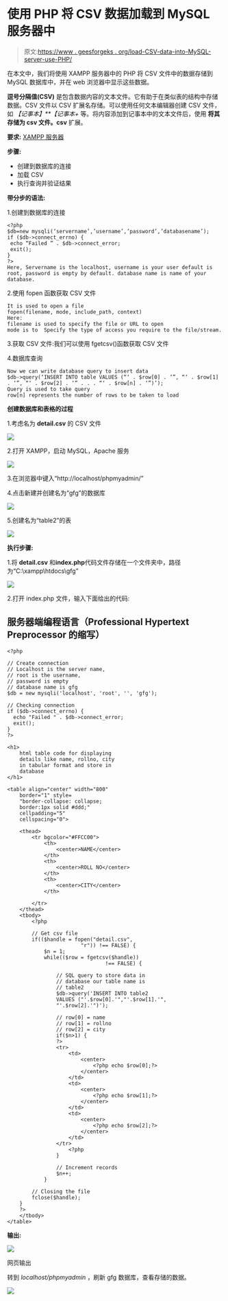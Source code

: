 # 使用 PHP 将 CSV 数据加载到 MySQL 服务器中

> 原文:[https://www . geesforgeks . org/load-CSV-data-into-MySQL-server-use-PHP/](https://www.geeksforgeeks.org/load-csv-data-into-mysql-server-using-php/)

在本文中，我们将使用 XAMPP 服务器中的 PHP 将 CSV 文件中的数据存储到 MySQL 数据库中，并在 web 浏览器中显示这些数据。

**逗号分隔值(CSV)** 是包含数据内容的文本文件。它有助于在类似表的结构中存储数据。CSV 文件以 CSV 扩展名存储。可以使用任何文本编辑器创建 CSV 文件，如 *【记事本】**【记事本+* 等。将内容添加到记事本中的文本文件后，使用 **将其存储为 csv 文件。csv** 扩展。

**要求:** [XAMPP 服务器](https://www.geeksforgeeks.org/how-to-install-xampp-on-windows/)

**步骤:**

*   创建到数据库的连接
*   加载 CSV
*   执行查询并验证结果

**带分步的语法:**

1.创建到数据库的连接

```phphtml
<?php
$db=new mysqli(‘servername’,’username’,’password’,’databasename’);
if ($db->connect_errno) {
 echo “Failed ” . $db->connect_error;
 exit();
}
?>
Here, Servername is the localhost, username is your user default is root, password is empty by default. database name is name of your database.
```

2.使用 fopen 函数获取 CSV 文件

```phphtml
It is used to open a file
fopen(filename, mode, include_path, context)
Here:
filename is used to specify the file or URL to open
mode is to  Specify the type of access you require to the file/stream.
```

3.获取 CSV 文件:我们可以使用 fgetcsv()函数获取 CSV 文件

4.数据库查询

```phphtml
Now we can write database query to insert data
$db->query(‘INSERT INTO table VALUES (“‘ . $row[0] . ‘”, “‘ . $row[1] . ‘”, “‘ . $row[2] . ‘” . . . “‘ . $row[n] . ‘”)’);
Query is used to take query
row[n] represents the number of rows to be taken to load
```

**创建数据库和表格的过程**

1.考虑名为 **detail.csv** 的 CSV 文件

![](img/977667fa964829261b40eae42b342eec.png)

2.打开 XAMPP，启动 MySQL，Apache 服务

![](img/201b1dcb817f7ad272e18bffa9ba6309.png)

3.在浏览器中键入“http://localhost/phpmyadmin/”

4.点击新建并创建名为“gfg”的数据库

![](img/a1086d309cf97f412e07a51b5122e37b.png)

5.创建名为“table2”的表

![](img/8f169da666941f946762562a74ae225c.png)

**执行步骤:**

1.将 **detail.csv** 和**index.php**代码文件存储在一个文件夹中，路径为“C:\xampp\htdocs\gfg”

![](img/4e8206d194f26c1c3ef2ad08e9843283.png)

2.打开 index.php 文件，输入下面给出的代码:

## 服务器端编程语言（Professional Hypertext Preprocessor 的缩写）

```phphtml
<?php

// Create connection
// Localhost is the server name, 
// root is the username, 
// password is empty
// database name is gfg
$db = new mysqli('localhost', 'root', '', 'gfg');

// Checking connection
if ($db->connect_errno) {
  echo "Failed " . $db->connect_error;
  exit();
}
?>

<h1>
    html table code for displaying 
    details like name, rollno, city 
    in tabular format and store in 
    database
</h1>

<table align="center" width="800" 
    border="1" style=
    "border-collapse: collapse; 
    border:1px solid #ddd;" 
    cellpadding="5"
    cellspacing="0">

    <thead>
        <tr bgcolor="#FFCC00">
            <th>
                <center>NAME</center>
            </th>
            <th>
                <center>ROLL NO</center>
            </th>
            <th>
                <center>CITY</center>
            </th>

        </tr>
    </thead>
    <tbody>
        <?php

        // Get csv file
        if(($handle = fopen("detail.csv", 
                        "r")) !== FALSE) {
            $n = 1;
            while(($row = fgetcsv($handle)) 
                                !== FALSE) {

                // SQL query to store data in 
                // database our table name is
                // table2
                $db->query('INSERT INTO table2 
                VALUES ("'.$row[0].'","'.$row[1].'",
                "'.$row[2].'")');

                // row[0] = name
                // row[1] = rollno
                // row[2] = city
                if($n>1) {
                ?>
                <tr>
                    <td>
                        <center>
                            <?php echo $row[0];?>
                        </center>
                    </td>
                    <td>
                        <center>
                            <?php echo $row[1];?>
                        </center>
                    </td>
                    <td>
                        <center>
                            <?php echo $row[2];?>
                        </center>
                    </td>
                </tr>
                    <?php
                }

                // Increment records
                $n++;
            }

        // Closing the file
        fclose($handle);
    }
    ?>
    </tbody>
</table>
```

**输出:**

![](img/2ef7c1b12964cb242afa71f6d6fe78a0.png)

网页输出

转到 *localhost/phpmyadmin* ，刷新 gfg 数据库，查看存储的数据。

![](img/3fd74df8bfb8ffc86836628148027af3.png)